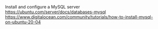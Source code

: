 Install and configure a MySQL server 
https://ubuntu.com/server/docs/databases-mysql
https://www.digitalocean.com/community/tutorials/how-to-install-mysql-on-ubuntu-20-04
